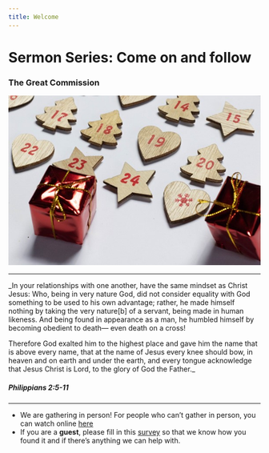 ```yaml
---
title: Welcome
---
```


# Sermon Series: Come on and follow
### The Great Commission

![Christmas](https://raw.githubusercontent.com/stgeorgeshurstville/bulletin/main/images/ChristmasBackground.jpg)

---
_In your relationships with one another, have the same mindset as Christ Jesus:
Who, being in very nature God,
    did not consider equality with God something to be used to his own advantage;
rather, he made himself nothing
    by taking the very nature[b] of a servant,
    being made in human likeness.
And being found in appearance as a man,
    he humbled himself
    by becoming obedient to death—
        even death on a cross!

Therefore God exalted him to the highest place
    and gave him the name that is above every name,
that at the name of Jesus every knee should bow,
    in heaven and on earth and under the earth,
and every tongue acknowledge that Jesus Christ is Lord,
    to the glory of God the Father._

##### Philippians 2:5-11

 

---
- We are gathering in person! For people who can’t gather in person, you can watch online [here](https://stgeorgeshurstville.org.au/sunday-english-online)
- If you are a **guest**, please fill in this [survey](https://tinyurl.com/SGHACsurvey) so that we know how you found it and if there’s anything we can help with.
